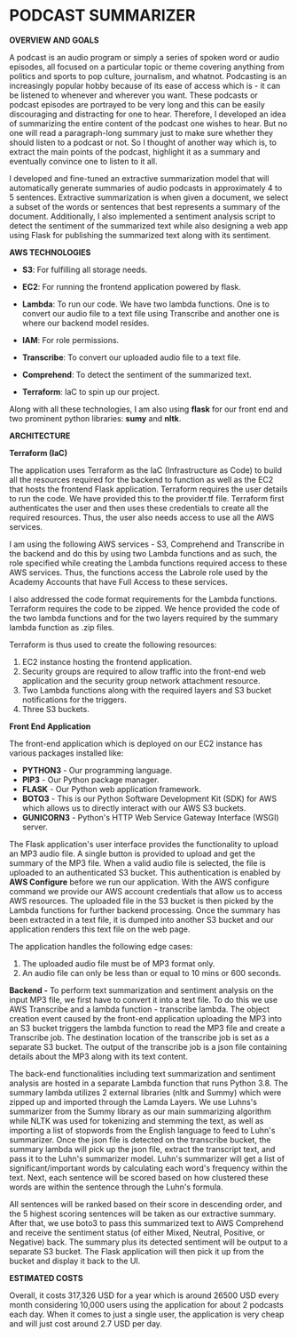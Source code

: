 # **PODCAST SUMMARIZER**

**OVERVIEW AND GOALS**

A podcast is an audio program or simply a series of spoken word or audio episodes, all focused on a particular topic or theme covering anything from politics and sports to pop culture, journalism, and whatnot. Podcasting is an increasingly popular hobby because of its ease of access which is - it can be listened to whenever and wherever you want. These podcasts or podcast episodes are portrayed to be very long and this can be easily discouraging and distracting for one to hear. Therefore, I developed an idea of summarizing the entire content of the podcast one wishes to hear. But no one will read a paragraph-long summary just to make sure whether they should listen to a podcast or not. So I thought of another way which is, to extract the main points of the podcast, highlight it as a summary and eventually convince one to listen to it all.

I developed and fine-tuned an extractive summarization model that will automatically generate summaries of audio podcasts in approximately 4 to 5 sentences. Extractive summarization is when given a document, we select a subset of the words or sentences that best represents a summary of the document. Additionally, I also implemented a sentiment analysis script to detect the sentiment of the summarized text while also designing a web app using Flask for publishing the summarized text along with its sentiment.

**AWS TECHNOLOGIES**
- **S3**: For fulfilling all storage needs.

- **EC2**: For running the frontend application powered by flask.

- **Lambda**: To run our code. We have two lambda functions. One is to convert our audio file to a text file using Transcribe and another one is where our backend model resides.

- **IAM**: For role permissions.

- **Transcribe**: To convert our uploaded audio file to a text file.

- **Comprehend**: To detect the sentiment of the summarized text.

- **Terraform**: IaC to spin up our project.

Along with all these technologies, I am also using **flask** for our front end and two prominent python libraries: **sumy** and **nltk**.


**ARCHITECTURE**

**Terraform (IaC)**

The application uses Terraform as the IaC (Infrastructure as Code) to build all the resources required for the backend to function as well as the EC2 that hosts the frontend Flask application. Terraform requires the user details to run the code. We have provided this to the provider.tf file. Terraform first authenticates the user and then uses these credentials to create all the required resources. Thus, the user also needs access to use all the AWS services.

I am using the following AWS services - S3, Comprehend and Transcribe in the backend and do this by using two Lambda functions and as such, the role specified while creating the Lambda functions required access to these AWS services. Thus, the functions access the Labrole role used by the Academy Accounts that have Full Access to these services.

I also addressed the code format requirements for the Lambda functions. Terraform requires the code to be zipped. We hence provided the code of the two lambda functions and for the two layers required by the summary lambda function as .zip files.

Terraform is thus used to create the following resources:

1. EC2 instance hosting the frontend application.
2. Security groups are required to allow traffic into the front-end web application and the security group network attachment resource.
3. Two Lambda functions along with the required layers and S3 bucket notifications for the triggers.
4. Three S3 buckets.

**Front End Application**

The front-end application which is deployed on our EC2 instance has various packages installed like:

- **PYTHON3** - Our programming language.
- **PIP3** - Our Python package manager.
- **FLASK** - Our Python web application framework.
- **BOTO3** - This is our Python Software Development Kit (SDK) for AWS which allows us to directly interact with our AWS S3 buckets.
- **GUNICORN3** - Python's HTTP Web Service Gateway Interface (WSGI) server.


The Flask application's user interface provides the functionality to upload an MP3 audio file. A single button is provided to upload and get the summary of the MP3 file. When a valid audio file is selected, the file is uploaded to an authenticated S3 bucket. This authentication is enabled by **AWS Configure** before we run our application. With the AWS configure command we provide our AWS account credentials that allow us to access AWS resources. The uploaded file in the S3 bucket is then picked by the Lambda functions for further backend processing. Once the summary has been extracted in a text file, it is dumped into another S3 bucket and our application renders this text file on the web page.

The application handles the following edge cases:

1. The uploaded audio file must be of MP3 format only.
2. An audio file can only be less than or equal to 10 mins or 600 seconds.

**Backend -** To perform text summarization and sentiment analysis on the input MP3 file, we first have to convert it into a text file. To do this we use AWS Transcribe and a lambda function - transcribe lambda. The object creation event caused by the front-end application uploading the MP3 into an S3 bucket triggers the lambda function to read the MP3 file and create a Transcribe job. The destination location of the transcribe job is set as a separate S3 bucket. The output of the transcribe job is a json file containing details about the MP3 along with its text content.

The back-end functionalities including text summarization and sentiment analysis are hosted in a separate Lambda function that runs Python 3.8. The summary lambda utilizes 2 external libraries (nltk and Summy) which were zipped up and imported through the Lamda Layers. We use Luhns's summarizer from the Summy library as our main summarizing algorithm while NLTK was used for tokenizing and stemming the text, as well as importing a list of stopwords from the English language to feed to Luhn's summarizer. Once the json file is detected on the transcribe bucket, the summary lambda will pick up the json file, extract the transcript text, and pass it to the Luhn's summarizer model. Luhn's summarizer will get a list of significant/important words by calculating each word's frequency within the text. Next, each sentence will be scored based on how clustered these words are within the sentence through the Luhn's formula.

All sentences will be ranked based on their score in descending order, and the 5 highest scoring sentences will be taken as our extractive summary. After that, we use boto3 to pass this summarized text to AWS Comprehend and receive the sentiment status (of either Mixed, Neutral, Positive, or Negative) back. The summary plus its detected sentiment will be output to a separate S3 bucket. The Flask application will then pick it up from the bucket and display it back to the UI.

**ESTIMATED COSTS**

Overall, it costs 317,326 USD for a year which is around 26500 USD every month considering 10,000 users using the application for about 2 podcasts each day. When it comes to just a single user, the application is very cheap and will just cost around 2.7 USD per day.
